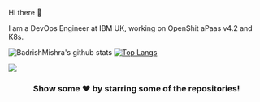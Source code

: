 Hi there 👋

I am a DevOps Engineer at IBM UK, working on OpenShit aPaas v4.2 and K8s.

![BadrishMishra's github stats](https://github-readme-stats.vercel.app/api?username=bamishr&show_icons=true&count_private=true&theme=radical)
[![Top Langs](https://github-readme-stats.vercel.app/api/top-langs/?username=bamishr&count_private=true&layout=compact&theme=radical)](https://github.com/anuraghazra/github-readme-stats)

![](https://komarev.com/ghpvc/?username=bamishr)

<div align="center">

### Show some ❤️ by starring some of the repositories!

</div>




<!--
![enter image description here](https://github-readme-stats.vercel.app/api?username=bamishr&&show_icons=true&title_color=ffffff&icon_color=bb2acf&text_color=daf7dc&bg_color=151515)

![enter image description here](https://github-readme-stats.vercel.app/api/top-langs/?username=bamishr&theme=blue&hide_langs_below=1) -->
<!--
**bamishr/bamishr** is a ✨ _special_ ✨ repository because its `README.md` (this file) appears on your GitHub profile.

Here are some ideas to get you started:

- 🔭 I’m currently working on ...
- 🌱 I’m currently learning ...
- 👯 I’m looking to collaborate on ...
- 🤔 I’m looking for help with ...
- 💬 Ask me about ...
- 📫 How to reach me: ...
- 😄 Pronouns: ...
- ⚡ Fun fact: ...
-->
